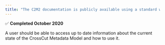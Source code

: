 ```yaml
---
title: "The C2M2 documentation is publicly available using a standard web browser and internet connection &#x2705;"
---
```


&#x2705; **Completed October 2020**

A user should be able to access up to date information about the current state of the CrossCut Metadata Model and how to use it.
